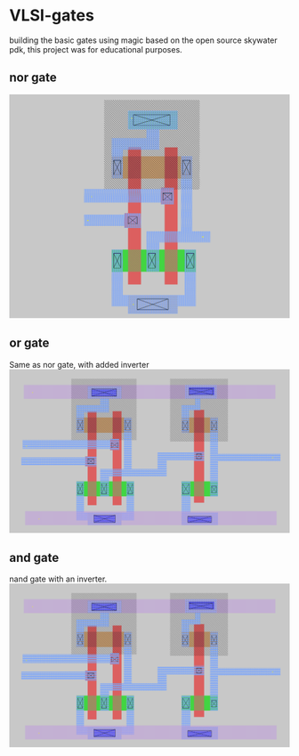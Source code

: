# VLSI-gates
building the basic gates using magic based on the open source skywater pdk, this project was for educational purposes.
## nor gate 
![Alt text](nor/nor.png?raw=true "nor gate")

## or gate 
Same as nor gate, with added inverter
![Alt text](or/or.png?raw=true "or gate")

## and gate 
nand gate with an inverter.
![Alt text](or/or.png?raw=true "or gate")

